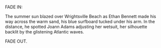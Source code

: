 FADE IN:

The summer sun blazed over Wrightsville Beach as Ethan Bennett made his way across the warm sand, his blue surfboard tucked under his arm. In the distance, he spotted Joann Adams adjusting her wetsuit, her silhouette backlit by the glistening Atlantic waves.

FADE OUT.